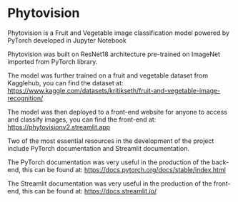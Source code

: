 # Phytovision

Phytovision is a Fruit and Vegetable image classification model powered by PyTorch developed in Jupyter Notebook

Phytovision was built on ResNet18 architecture pre-trained on ImageNet imported from PyTorch library.

The model was further trained on a fruit and vegetable dataset from Kagglehub, you can find the dataset at: https://www.kaggle.com/datasets/kritikseth/fruit-and-vegetable-image-recognition/

The model was then deployed to a front-end website for anyone to access and classify images, you can find the front-end at: https://phytovisionv2.streamlit.app

Two of the most essential resources in the development of the project include PyTorch documentation and Streamlit documentation.

The PyTorch documentation was very useful in the production of the back-end, this can be found at: https://docs.pytorch.org/docs/stable/index.html

The Streamlit documentation was very useful in the production of the front-end, this can be found at: https://docs.streamlit.io/
